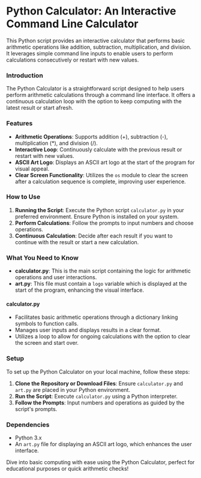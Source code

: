 # Python Calculator: An Interactive Command Line Calculator

This Python script provides an interactive calculator that performs basic arithmetic operations like addition, subtraction, multiplication, and division. It leverages simple command line inputs to enable users to perform calculations consecutively or restart with new values.

### Introduction

The Python Calculator is a straightforward script designed to help users perform arithmetic calculations through a command line interface. It offers a continuous calculation loop with the option to keep computing with the latest result or start afresh.

### Features

- **Arithmetic Operations**: Supports addition (+), subtraction (-), multiplication (\*), and division (/).
- **Interactive Loop**: Continuously calculate with the previous result or restart with new values.
- **ASCII Art Logo**: Displays an ASCII art logo at the start of the program for visual appeal.
- **Clear Screen Functionality**: Utilizes the `os` module to clear the screen after a calculation sequence is complete, improving user experience.

### How to Use

1. **Running the Script**: Execute the Python script `calculator.py` in your preferred environment. Ensure Python is installed on your system.
2. **Perform Calculations**: Follow the prompts to input numbers and choose operations.
3. **Continuous Calculation**: Decide after each result if you want to continue with the result or start a new calculation.

### What You Need to Know

- **calculator.py**: This is the main script containing the logic for arithmetic operations and user interactions.
- **art.py**: This file must contain a `logo` variable which is displayed at the start of the program, enhancing the visual interface.

#### calculator.py

- Facilitates basic arithmetic operations through a dictionary linking symbols to function calls.
- Manages user inputs and displays results in a clear format.
- Utilizes a loop to allow for ongoing calculations with the option to clear the screen and start over.

### Setup

To set up the Python Calculator on your local machine, follow these steps:

1. **Clone the Repository or Download Files**: Ensure `calculator.py` and `art.py` are placed in your Python environment.
2. **Run the Script**: Execute `calculator.py` using a Python interpreter.
3. **Follow the Prompts**: Input numbers and operations as guided by the script's prompts.

### Dependencies

- Python 3.x
- An `art.py` file for displaying an ASCII art logo, which enhances the user interface.

Dive into basic computing with ease using the Python Calculator, perfect for educational purposes or quick arithmetic checks!
